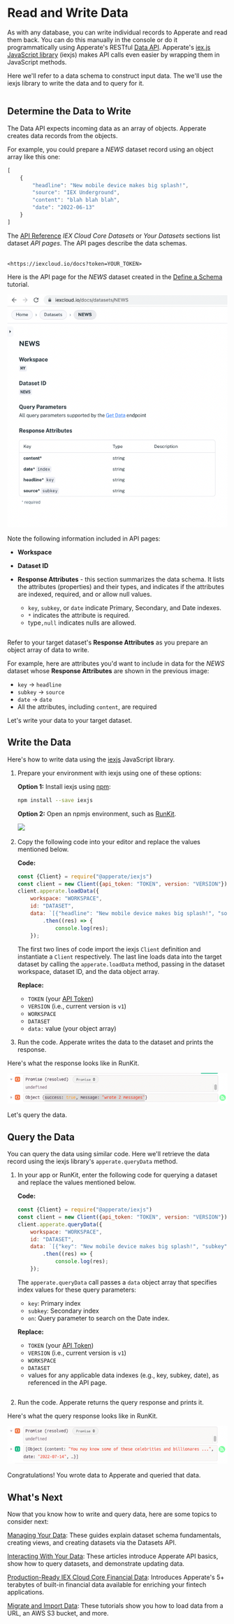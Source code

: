 # Read and Write Data

As with any database, you can write individual records to Apperate and read them back. You can do this manually in the console or do it programmatically using Apperate's RESTful [Data API](https://iexcloud.io/docs/apperate-apis/data/). Apperate's [iex.js JavaScript library](../developer-tools/iexjs-library.md) (iexjs) makes API calls even easier by wrapping them in JavaScript methods.

Here we'll refer to a data schema to construct input data. The we'll use the iexjs library to write the data and to query for it.

``` {note} For this tutorial, you can use an existing dataset or create a dataset called *NEWS* per the instructions in [Define a Schema](../managing-your-data/defining-schemas/define-a-schema.md). 
```

## Determine the Data to Write

The Data API expects incoming data as an array of objects. Apperate creates data records from the objects.

For example, you could prepare a *NEWS* dataset record using an object array like this one:

```javascript
[
    {
        "headline": "New mobile device makes big splash!",
        "source": "IEX Underground",
        "content": "blah blah blah",
        "date": "2022-06-13"
    }
]
```

The [API Reference](https://iexcloud.io/docs) *IEX Cloud Core Datasets* or *Your Datasets* sections list dataset *API pages*. The API pages describe the data schemas.

``` {important} When visiting the API Reference, make sure to add your API token to the URL. For example, replace *YOUR_TOKEN* in the following URL.

<https://iexcloud.io/docs?token=YOUR_TOKEN>
```

Here is the API page for the *NEWS* dataset created in the [Define a Schema](../managing-your-data/defining-schemas/define-a-schema.md) tutorial.

![](./write-and-read-a-record/news-dataset-api.png)

Note the following information included in API pages:

- **Workspace**
- **Dataset ID**
- **Response Attributes** - this section summarizes the data schema. It lists the attributes (properties) and their types, and indicates if the attributes are indexed, required, and or allow null values. 

    - `key`, `subkey`, or `date` indicate Primary, Secondary, and Date indexes.
    - `*` indicates the attribute is required.
    - type`,null` indicates nulls are allowed.

``` {seealso} See [Understanding Datasets](../managing-your-data/understanding-datasets.md) to learn about dataset indexes.
```

Refer to your target dataset's **Response Attributes** as you prepare an object array of data to write.

For example, here are attributes you'd want to include in data for the *NEWS* dataset whose **Response Attributes** are shown in the previous image:

- `key` &rarr; `headline`
- `subkey` &rarr; `source`
- `date` &rarr; `date`
- All the attributes, including `content`, are required

Let's write your data to your target dataset.

## Write the Data

Here's how to write data using the [iexjs](https://www.npmjs.com/package/@apperate/iexjs) JavaScript library.

1. Prepare your environment with iexjs using one of these options: 

    **Option 1:** Install iexjs using [npm](https://www.npmjs.com):
    
    ```bash
    npm install --save iexjs
    ```
    
    **Option 2:** Open an npmjs environment, such as [RunKit](https://npm.runkit.com/%40apperate%2Fiexjs).

    ![](./write-and-read-a-record/runkit.png)

1. Copy the following code into your editor and replace the values mentioned below. 

    **Code:**

    ```javascript
    const {Client} = require("@apperate/iexjs")
    const client = new Client({api_token: "TOKEN", version: "VERSION"});
    client.apperate.loadData({
        workspace: "WORKSPACE", 
        id: "DATASET", 
        data: `[{"headline": "New mobile device makes big splash!", "source": "IEX Underground", "content": "blah blah blah", "date": "2022-06-13"}]`})
            .then((res) => {
                console.log(res);
        });
    ```

    The first two lines of code import the iexjs `Client` definition and instantiate a `Client` respectively. The last line loads data into the target dataset by calling the `apperate.loadData` method, passing in the dataset workspace, dataset ID, and the data object array.

    **Replace:**

    - `TOKEN` (your [API Token](../administration/access-and-security.md))
    - `VERSION` (i.e., current version is `v1`)
    - `WORKSPACE`
    - `DATASET`
    - `data:` value (your object array)

1. Run the code. Apperate writes the data to the dataset and prints the response.

Here's what the response looks like in RunKit.

![](./write-and-read-a-record/loadData-response.png)

Let's query the data.

## Query the Data

You can query the data using similar code. Here we'll retrieve the data record using the iexjs library's `apperate.queryData` method. 

1. In your app or RunKit, enter the following code for querying a dataset and replace the values mentioned below.

    **Code:**

    ```javascript
    const {Client} = require("@apperate/iexjs")
    const client = new Client({api_token: "TOKEN", version: "VERSION"});
    client.apperate.queryData({
        workspace: "WORKSPACE", 
        id: "DATASET", 
        data: `[{"key": "New mobile device makes big splash!", "subkey": "IEX Underground", "on": "2022-06-14"}]`})
            .then((res) => {
                console.log(res);
        });
    ```

    The `apperate.queryData` call passes a `data` object array that specifies index values for these query parameters:
    
    - `key`: Primary index
    - `subkey`: Secondary index
    - `on`:  Query parameter to search on the Date index.

    **Replace:**

    - `TOKEN` (your [API Token](../administration/access-and-security.md))
    - `VERSION` (i.e., current version is `v1`)
    - `WORKSPACE`
    - `DATASET`
    - values for any applicable data indexes (e.g., key, subkey, date), as referenced in the API page. 

    ``` {seealso} The [Get data](https://iexcloud.io/docs/apperate-apis/data/get-data) endpoint page describes all the available parameters for time-windowing and more.
    ```

1. Run the code. Apperate returns the query response and prints it. 

Here's what the query response looks like in RunKit.

![](./write-and-read-a-record/queryData-response.png)

Congratulations! You wrote data to Apperate and queried that data.

## What's Next

Now that you know how to write and query data, here are some topics to consider next:

[Managing Your Data](../managing-your-data.md): These guides explain dataset schema fundamentals, creating views, and creating datasets via the  Datasets API.

[Interacting With Your Data](../interacting-with-your-data.md): These articles introduce Apperate API basics, show how to query datasets, and demonstrate updating data.

[Production-Ready IEX Cloud Core Financial Data](./production-ready-core-data.md): Introduces Apperate's 5+ terabytes of built-in financial data available for enriching your fintech applications.

[Migrate and Import Data](../migrating-and-importing-data.md): These tutorials show you how to load data from a URL, an AWS S3 bucket, and more.